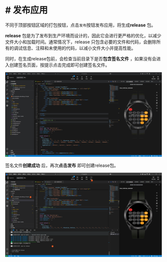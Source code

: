 <!-- 源地址: https://iot.mi.com/vela/quickapp/zh/tools/release/release.html -->

# # 发布应用

不同于顶部按钮区域的打包按钮，点击`发布`按钮发布应用，将生成**release** 包。

**release** 包是为了发布到生产环境而设计的，因此它会进行更严格的优化，以减少文件大小和加载时间。通常情况下，release 只包含必要的文件和代码，会删除所有的调试信息、注释和未使用的代码，以减小文件大小并提高性能。

同时，在生成release包前，会检查当前目录下是否**包含签名文件** ，如果没有会进入创建签名页面，按提示点击完成即可创建签名文件。

![alt text](../../images/ide-debug-11.73c430b2.gif)

签名文件**创建成功** 后，再次**点击发布** 即可创建release包。

![alt text](../../images/ide-debug-12.5740fefa.png)
